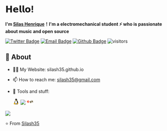 # 𝗛𝗲𝗹𝗹𝗼!
**I'm [Silas Henrique](https://github.com/silash35)！I'm a electromechanical student ⚡ who is passionate about music and open source**

[![Twitter Badge](https://img.shields.io/badge/-Twitter-1da1f2?style=flat-square&labelColor=1da1f2&logo=twitter&logoColor=white&link=https://twitter.com/silash35)](https://twitter.com/Yaronzz)
[![Email Badge](https://img.shields.io/badge/-Email-c14438?style=flat-square&logo=Gmail&logoColor=white&link=mailto:silash35@gmail.com)](mailto:yaronhuang@foxmail.com)
[![Github Badge](https://img.shields.io/badge/-Github-232323?style=flat-square&logo=Github&logoColor=white&link=https://space.bilibili.com/7708412)](https://space.bilibili.com/7708412)
![visitors](https://visitor-badge.laobi.icu/badge?page_id=silash35)

<img align="right" src="https://github-readme-stats.vercel.app/api?username=silash35&show_icons=true&hide_border=true" alt="">

## 🧐 **About**

- 👨‍💻 My Website: silash35.github.io
- 📫 How to reach me: silash35@gmail.com
- 🌱 Tools and stuff: 

    <div>
        <code><img height="20" src="https://raw.githubusercontent.com/github/explore/80688e429a7d4ef2fca1e82350fe8e3517d3494d/topics/linux/linux.png"></code>
        <code><img height="20" src="https://cdn.svgporn.com/logos/visual-studio-code.svg"></code>
        <code><img height="20" src="https://raw.githubusercontent.com/github/explore/80688e429a7d4ef2fca1e82350fe8e3517d3494d/topics/git/git.png"></code>
    </div>

<img align="center" src="https://github-readme-stats.vercel.app/api/top-langs/?username=silash35&hide_border=true">

⭐️ From [Silash35](https://github.com/silash35)

